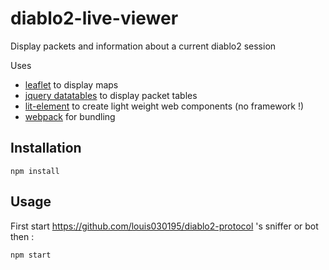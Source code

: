 # diablo2-live-viewer

Display packets and information about a current diablo2 session

Uses
* [leaflet](https://leafletjs.com/) to display maps
* [jquery datatables](https://datatables.net/) to display packet tables
* [lit-element](https://lit-element.polymer-project.org/) to create light weight web components (no framework !)
* [webpack](https://webpack.js.org/) for bundling

## Installation

`npm install`

## Usage

First start https://github.com/louis030195/diablo2-protocol 's sniffer or bot then :

`npm start`
